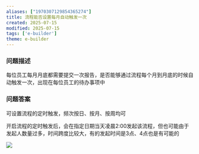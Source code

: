 ```yaml
---
aliases: ["1970307129854365274"]
title: 流程能否设置每月自动触发一次
created: 2025-07-15
modified: 2025-07-15
tags: ['e-builder']
theme: e-builder
---
```


### 问题描述

每位员工每月月底都需要提交一次报告，是否能够通过流程每个月到月底的时候自动触发一次，出现在每位员工的待办事项中

### 问题答案

可设置流程的定时触发，频次按日、按月、按周均可

开启流程的定时触发后，会在指定日期当天凌晨2:00发起该流程，但也可能由于发起人数量过多，时间跨度比较大，有的发起时间是3点、4点也是有可能的

![](https://myhelpdoc.oss-cn-heyuan.aliyuncs.com/mdimages/a33c9a4701d8db86c8e95df845c8bd0d.jpg)
